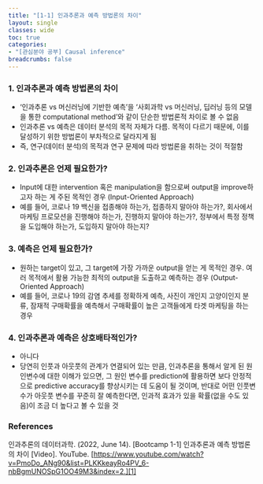 ```yaml
---
title: "[1-1] 인과추론과 예측 방법론의 차이"
layout: single
classes: wide
toc: true
categories: 
- "[관심분야 공부] Causal inference"
breadcrumbs: false
---
```


### 1. 인과추론과 예측 방법론의 차이
* ‘인과추론 vs 머신러닝에 기반한 예측’을 ‘사회과학 vs 머신러닝, 딥러닝 등의 모델을 통한 computational method’와 같이 단순한 방법론적 차이로 볼 수 없음
* 인과추론 vs 예측은 데이터 분석의 목적 자체가 다름. 목적이 다르기 때문에, 이를 달성하기 위한 방법론이 부차적으로 달라지게 됨
* 즉, 연구(데이터 분석)의 목적과 연구 문제에 따라 방법론을 취하는 것이 적절함

### 2. 인과추론은 언제 필요한가? 
* Input에 대한 intervention 혹은 manipulation을 함으로써 output을 improve하고자 하는 게 주된 목적인 경우 (Input-Oriented Approach)
* 예를 들어, 코로나 19 백신을 접종해야 하는가, 접종하지 말아야 하는가?, 회사에서 마케팅 프로모션을 진행해야 하는가, 진행하지 말아야 하는가?, 정부에서 특정 정책을 도입해야 하는가, 도입하지 말아야 하는지? 

### 3. 예측은 언제 필요한가? 
* 원하는 target이 있고, 그 target에 가장 가까운 output을 얻는 게 목적인 경우. 여러 목적에서 활용 가능한 최적의 output을 도출하고 예측하는 경우 (Output-Oriented Approach) 
* 예를 들어, 코로나 19의 감염 추세를 정확하게 예측, 사진이 개인지 고양이인지 분류, 잠재적 구매확률을 예측해서 구매확률이 높은 고객들에게 타겟 마케팅을 하는 경우 

### 4. 인과추론과 예측은 상호배타적인가? 
* 아니다
* 당연히 인풋과 아웃풋의 관계가 연결되어 있는 만큼, 인과추론을 통해서 알게 된 원인변수에 대한 이해가 있으면, 그 원인 변수를 prediction에 활용하면 보다 안정적으로 predictive accuracy를 향상시키는 데 도움이 될 것이며, 반대로 어떤 인풋변수가 아웃풋 변수를 꾸준히 잘 예측한다면, 인과적 효과가 있을 확률(없을 수도 있음)이 조금 더 높다고 볼 수 있을 것

### References
인과추론의 데이터과학. (2022, June 14). [Bootcamp 1-1] 인과추론과 예측 방법론의 차이 [Video]. YouTube. [https://www.youtube.com/watch?v=PmoDo_ANg90&list=PLKKkeayRo4PV_6-nbBgmUNOSpG1OO49M3&index=2.][1]

[1]: https://www.youtube.com/watch?v=PmoDo_ANg90&list=PLKKkeayRo4PV_6-nbBgmUNOSpG1OO49M3&index=2






